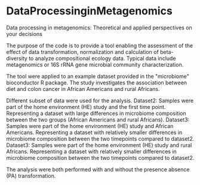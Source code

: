 # DataProcessinginMetagenomics
Data processing in metagenomics: Theoretical and applied perspectives on your decisions

The purpose of the code is to provide a tool enabling the assessment of the effect of data transformation, normalization and calculation of beta-diversity to analyze compositional ecology data. Typical data include metagenomics or 16S rRNA gene microbial community characterization.


The tool were applied to an example dataset provided in the "microbiome" bioconductor R package. The study investigates the association between diet and colon cancer in African Americans and rural Africans. 

Different subset of data were used for the analysis. 
Dataset2: Samples were part of the home environment (HE) study and the first time point. Representing a dataset with large differences in microbiome composition between the two groups (African Americans and rural Africans). 
Dataset3: Samples were part of the home environment (HE) study and African Americans. Representing a dataset with relatively smaller differences in microbiome composition between the two timepoints compared to dataset2. 
Dataset3: Samples were part of the home environment (HE) study and rural Africans. Representing a dataset with relatively smaller differences in microbiome composition between the two timepoints compared to dataset2. 

The analysis were both performed with and without the presence absence (PA) transformation.
